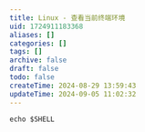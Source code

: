 ```yaml
---
title: Linux - 查看当前终端环境
uid: 1724911183368
aliases: []
categories: []
tags: []
archive: false
draft: false
todo: false
createTime: 2024-08-29 13:59:43
updateTime: 2024-09-05 11:02:32
---
```


```shell
echo $SHELL
```

